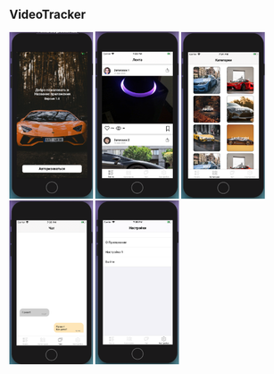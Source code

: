 ## VideoTracker
 
 <img src = "Auth.png" width="150px"> <img src="ListNews.png" width="150px"/> <img src="Categories.png" width="150px"/> <img src="Chat.png" width="150px"/> <img src="Settings.png" width="150px"/>
